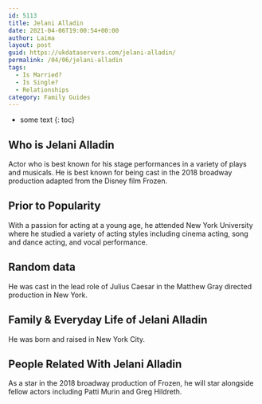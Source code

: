 ```yaml
---
id: 5113
title: Jelani Alladin
date: 2021-04-06T19:00:54+00:00
author: Laima
layout: post
guid: https://ukdataservers.com/jelani-alladin/
permalink: /04/06/jelani-alladin
tags:
  - Is Married?
  - Is Single?
  - Relationships
category: Family Guides
---
```


* some text
{: toc}


## Who is Jelani Alladin
                  
                  
                  
Actor who is best known for his stage performances in a variety of plays and musicals. He is best known for being cast in the 2018 broadway production adapted from the Disney film Frozen. 
                  
              
            
              
            
                
                
                
## Prior to Popularity
                  
                  
                  
With a passion for acting at a young age, he attended New York University where he studied a variety of acting styles including cinema acting, song and dance acting, and vocal performance. 
                  
              
            
              
            
                
                
                
## Random data
                  
                  
                  
He was cast in the lead role of Julius Caesar in the Matthew Gray directed production in New York. 
                  
              
            
              
            
                
                
                
## Family & Everyday Life of Jelani Alladin
                  
                  
                  
He was born and raised in New York City. 
                  
              
            
              
            
                
                
                
## People Related With Jelani Alladin
                  
                  
                  
As a star in the 2018 broadway production of Frozen, he will star alongside fellow actors including Patti Murin and Greg Hildreth. 
                  
              
            
              
            
                
              
            
              
              
            
            
              
            
          
          
          